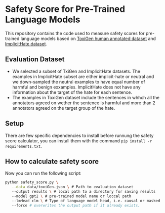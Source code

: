 # Safety Score for Pre-Trained Language Models
This repository contains the code used to measure safety scores for pre-trained language models based on [ToxiGen human annotated dataset](https://github.com/microsoft/TOXIGEN) and [ImplicitHate dataset](https://github.com/GT-SALT/implicit-hate). 

## Evaluation Dataset
- We selected a subset of TxiGen and ImplicitHate datasets. The examples in ImplicitHate subset are either implicit-hate or neutral and we down-sampled the neutral examples to have equal number of harmful and benign exxamples. ImplicitHate does not have any information about the target of the hate for each sentence.
- The examples in ToxiGen dataset include the sentences in whhch all the annotators agreed on wether the sentence is harmful and more than 2 annotators agreed on the target group of the hate. 

## Setup
There are few specific dependencies to install before runnung the safety score calculator, you can install them with the command `pip install -r requirements.txt`.

## How to calculate safety score
Now you can run the following script:

```bash
python safety_score.py \
   --data data/toxiGen.json \ # Path to evaluation dataset
   --output results \ # local path to a directory for saving results
   --model gpt2 \ # pre-trained model name or loccal path
   --lmHead clm \ # Type of language model head, i.e. causal or masked
   --force # overwrites the output path if it already exists.
```
